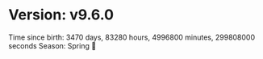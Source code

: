 # Version: v9.6.0
Time since birth: 3470 days, 83280 hours, 4996800 minutes, 299808000 seconds
Season: Spring 🌸
